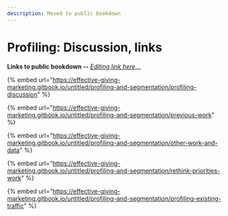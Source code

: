 ```yaml
---
description: Moved to public bookdown
---
```


# Profiling: Discussion, links

**Links to public bookdown --** [_Editing link here_](broken-reference)__

{% embed url="https://effective-giving-marketing.gitbook.io/untitled/profiling-and-segmentation/profiling-discussion" %}

{% embed url="https://effective-giving-marketing.gitbook.io/untitled/profiling-and-segmentation/previous-work" %}

{% embed url="https://effective-giving-marketing.gitbook.io/untitled/profiling-and-segmentation/other-work-and-data" %}

{% embed url="https://effective-giving-marketing.gitbook.io/untitled/profiling-and-segmentation/rethink-priorities-work" %}

{% embed url="https://effective-giving-marketing.gitbook.io/untitled/profiling-and-segmentation/profiling-existing-traffic" %}
